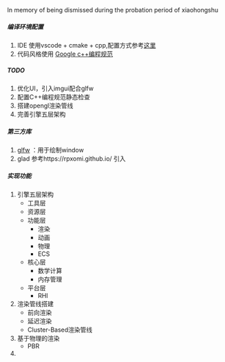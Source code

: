 In memory of being dismissed during the probation period of xiaohongshu

##### 编译环境配置

1. IDE  使用vscode + cmake + cpp,配置方式参考[这里](https://computingonplains.wordpress.com/building-c-applications-with-cmake-and-visual-studio-code/)
1. 代码风格使用 [Google c++编程规范](https://zh-google-styleguide.readthedocs.io/en/latest/google-cpp-styleguide/contents/)

##### TODO

1. 优化UI，引入imgui配合glfw
2. 配置C++编程规范静态检查
3. 搭建opengl渲染管线
4. 完善引擎五层架构

##### 第三方库

1. [glfw](https://github.com/glfw/glfw) ：用于绘制window
2. glad 参考https://rpxomi.github.io/ 引入

##### 实现功能

1. 引擎五层架构
   - 工具层
   - 资源层
   - 功能层
     - 渲染
     - 动画
     - 物理
     - ECS
   - 核心层
     - 数学计算
     - 内存管理
   - 平台层
     - RHI
2. 渲染管线搭建
   - 前向渲染
   - 延迟渲染
   - Cluster-Based渲染管线
3. 基于物理的渲染
   - PBR
4. 



